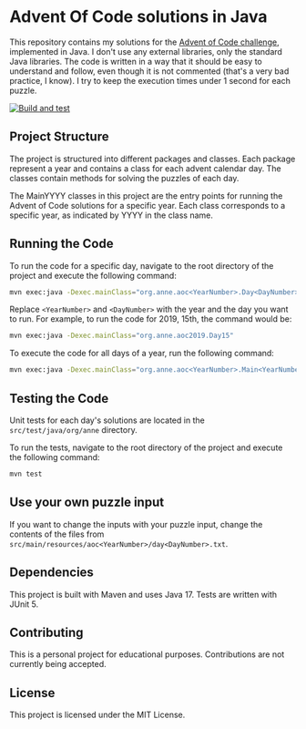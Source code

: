 # Advent Of Code solutions in Java

This repository contains my solutions for the [Advent of Code challenge](https://adventofcode.com/), implemented in Java.
I don't use any external libraries, only the standard Java libraries. The code is written in a way that it should be easy to understand and follow, even though it is not commented (that's a very bad practice, I know). I try to keep the execution times under 1 second for each puzzle.

[![Build and test](https://github.com/dapitch666/AdventOfCode/actions/workflows/maven.yml/badge.svg)](https://github.com/dapitch666/AdventOfCode/actions/workflows/maven.yml)

## Project Structure

The project is structured into different packages and classes. Each package represent a year and contains a class for each advent calendar day. The classes contain methods for solving the puzzles of each day.

The MainYYYY classes in this project are the entry points for running the Advent of Code solutions for a specific year. Each class corresponds to a specific year, as indicated by YYYY in the class name.

## Running the Code

To run the code for a specific day, navigate to the root directory of the project and execute the following command:

```bash
mvn exec:java -Dexec.mainClass="org.anne.aoc<YearNumber>.Day<DayNumber>"
```

Replace `<YearNumber>` and `<DayNumber>` with the year and the day you want to run. For example, to run the code for 2019, 15th, the command would be:

```bash
mvn exec:java -Dexec.mainClass="org.anne.aoc2019.Day15"
```

To execute the code for all days of a year, run the following command:

```bash
mvn exec:java -Dexec.mainClass="org.anne.aoc<YearNumber>.Main<YearNumber>"
```

## Testing the Code

Unit tests for each day's solutions are located in the `src/test/java/org/anne` directory.

To run the tests, navigate to the root directory of the project and execute the following command:

```bash
mvn test
```

## Use your own puzzle input

If you want to change the inputs with your puzzle input, change the contents of the files from `src/main/resources/aoc<YearNumber>/day<DayNumber>.txt`.

## Dependencies

This project is built with Maven and uses Java 17. Tests are written with JUnit 5.

## Contributing

This is a personal project for educational purposes. Contributions are not currently being accepted.

## License

This project is licensed under the MIT License.